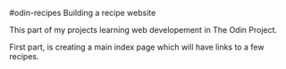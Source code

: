 #odin-recipes
Building a recipe website 

This part of my projects learning web developement in The Odin Project.

First part, is creating a main index page which will have links to a few
recipes.
